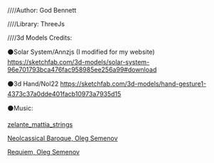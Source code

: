 ////Author: God Bennett

////Library: ThreeJs

////3d Models Credits:

⚫Solar System/Annzjs (I modified for my website)
https://sketchfab.com/3d-models/solar-system-96e701793bca476fac958985ee256a99#download

⚫3d Hand/Nol22
https://sketchfab.com/3d-models/hand-gesture1-4373c37a0dde401facb10973a7935d15

⚫Music:

[zelante_mattia_strings](https://youtu.be/RcU1l3Z8aWs)

[Neolcassical Baroque, Oleg Semenov](https://youtu.be/ncQ1ArwRTtM)

[Requiem, Oleg Semenov](https://youtu.be/2UeFwgWI4kU)
